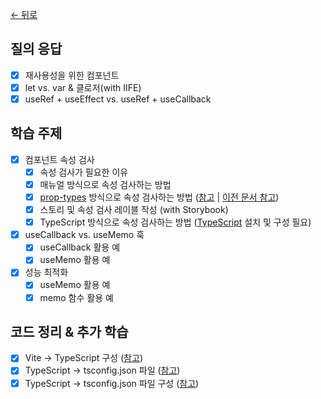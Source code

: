 [← 뒤로](../README.md)

## 질의 응답

- [x] 재사용성을 위한 컴포넌트
- [x] let vs. var & 클로저(with IIFE)
- [x] useRef + useEffect vs. useRef + useCallback

## 학습 주제

- [x] 컴포넌트 속성 검사
  - [x] 속성 검사가 필요한 이유
  - [x] 매뉴얼 방식으로 속성 검사하는 방법
  - [x] [prop-types](https://www.npmjs.com/package/prop-types) 방식으로 속성 검사하는 방법 ([참고](https://react.dev/reference/react/Component#static-proptypes) | [이전 문서 참고](https://ko.legacy.reactjs.org/docs/typechecking-with-proptypes.html#gatsby-focus-wrapper))
  - [x] 스토리 및 속성 검사 레이블 작성 (with Storybook)
  - [x] TypeScript 방식으로 속성 검사하는 방법 ([TypeScript](https://typescriptlang.org) 설치 및 구성 필요)
- [x] useCallback vs. useMemo 훅
  - [x] useCallback 활용 예
  - [x] useMemo 활용 예
- [x] 성능 최적화
  - [x] useMemo 활용 예
  - [x] memo 함수 활용 예

## 코드 정리 & 추가 학습

- [x] Vite → TypeScript 구성 ([참고](https://www.notion.so/euid/TypeScript-8dbbc74b79344dc8b048d98bfe34a3f3?pvs=4))
- [x] TypeScript → tsconfig.json 파일 ([참고](https://www.typescriptlang.org/ko/docs/handbook/tsconfig-json.html))
- [x] TypeScript → tsconfig.json 파일 구성 ([참고](https://www.typescriptlang.org/ko/tsconfig))
